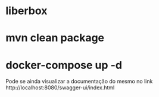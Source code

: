 # liberbox

# mvn clean package

# docker-compose up -d

Pode se ainda visualizar a documentação do mesmo no link http://localhost:8080/swagger-ui/index.html
